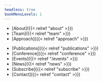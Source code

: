 ```yaml
---
headless: true
bookMenuLevels: 1
---
```


- [About]({{< relref "about" >}})
- [Team]({{< relref "team" >}})
- [Approach]({{< relref "approach" >}})
<!-- - [ERA Chair]({{< relref "era-chair" >}}) -->
<!-- - [Positions]({{< relref "positions" >}}) -->
- [Publications]({{< relref "publications" >}})
- [Conference]({{< relref "conference" >}})
- [Events]({{< relref "/events" >}})
- [News]({{< relref "news" >}})
- [Subscribe]({{< relref "subscribe" >}})
- [Contact]({{< relref "contact" >}})
